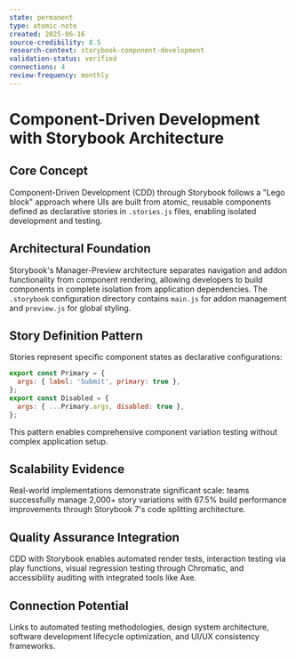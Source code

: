 ```yaml
---
state: permanent
type: atomic-note
created: 2025-06-16
source-credibility: 8.5
research-context: storybook-component-development
validation-status: verified
connections: 4
review-frequency: monthly
---
```


# Component-Driven Development with Storybook Architecture

## Core Concept

Component-Driven Development (CDD) through Storybook follows a "Lego block" approach where UIs are built from atomic, reusable components defined as declarative stories in `.stories.js` files, enabling isolated development and testing.

## Architectural Foundation

Storybook's Manager-Preview architecture separates navigation and addon functionality from component rendering, allowing developers to build components in complete isolation from application dependencies. The `.storybook` configuration directory contains `main.js` for addon management and `preview.js` for global styling.

## Story Definition Pattern

Stories represent specific component states as declarative configurations:
```javascript
export const Primary = {
  args: { label: 'Submit', primary: true },
};
export const Disabled = {
  args: { ...Primary.args, disabled: true },
};
```

This pattern enables comprehensive component variation testing without complex application setup.

## Scalability Evidence

Real-world implementations demonstrate significant scale: teams successfully manage 2,000+ story variations with 67.5% build performance improvements through Storybook 7's code splitting architecture.

## Quality Assurance Integration

CDD with Storybook enables automated render tests, interaction testing via play functions, visual regression testing through Chromatic, and accessibility auditing with integrated tools like Axe.

## Connection Potential

Links to automated testing methodologies, design system architecture, software development lifecycle optimization, and UI/UX consistency frameworks.
